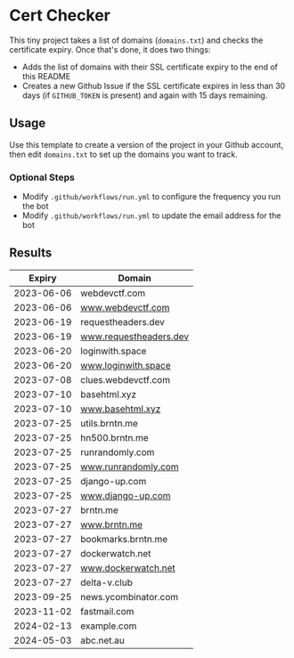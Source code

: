 # Cert Checker

This tiny project takes a list of domains (`domains.txt`) and checks the certificate expiry. Once that's done, it does two things:

- Adds the list of domains with their SSL certificate expiry to the end of this README
- Creates a new Github Issue if the SSL certificate expires in less than 30 days (if `GITHUB_TOKEN` is present) and again with 15 days remaining.


## Usage

Use this template to create a version of the project in your Github account, then edit `domains.txt` to set up the domains you want to track.


### Optional Steps

- Modify `.github/workflows/run.yml` to configure the frequency you run the bot
- Modify `.github/workflows/run.yml` to update the email address for the bot

## Results

| Expiry    | Domain   |
|-----------|----------|
| 2023-06-06 | webdevctf.com |
| 2023-06-06 | www.webdevctf.com |
| 2023-06-19 | requestheaders.dev |
| 2023-06-19 | www.requestheaders.dev |
| 2023-06-20 | loginwith.space |
| 2023-06-20 | www.loginwith.space |
| 2023-07-08 | clues.webdevctf.com |
| 2023-07-10 | basehtml.xyz |
| 2023-07-10 | www.basehtml.xyz |
| 2023-07-25 | utils.brntn.me |
| 2023-07-25 | hn500.brntn.me |
| 2023-07-25 | runrandomly.com |
| 2023-07-25 | www.runrandomly.com |
| 2023-07-25 | django-up.com |
| 2023-07-25 | www.django-up.com |
| 2023-07-27 | brntn.me |
| 2023-07-27 | www.brntn.me |
| 2023-07-27 | bookmarks.brntn.me |
| 2023-07-27 | dockerwatch.net |
| 2023-07-27 | www.dockerwatch.net |
| 2023-07-27 | delta-v.club |
| 2023-09-25 | news.ycombinator.com |
| 2023-11-02 | fastmail.com |
| 2024-02-13 | example.com |
| 2024-05-03 | abc.net.au |
